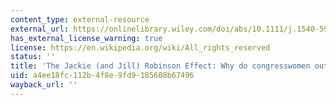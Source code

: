 ```yaml
---
content_type: external-resource
external_url: https://onlinelibrary.wiley.com/doi/abs/10.1111/j.1540-5907.2011.00512.x
has_external_license_warning: true
license: https://en.wikipedia.org/wiki/All_rights_reserved
status: ''
title: 'The Jackie (and Jill) Robinson Effect: Why do congresswomen outperform congressmen?'
uid: a4ee18fc-112b-4f8e-9fd9-185608b67496
wayback_url: ''
---
```

